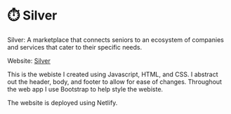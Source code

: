 # ⏱️ Silver
Silver: A marketplace that connects seniors to an ecosystem of companies and services that cater to their specific needs.

Website: [Silver](https://silverhelps.com/)

This is the webiste I created using Javascript, HTML, and CSS. I abstract out the header, body, and footer to allow for ease of changes. Throughout the web app I use Bootstrap to help style the webiste.

The website is deployed using Netlify.
